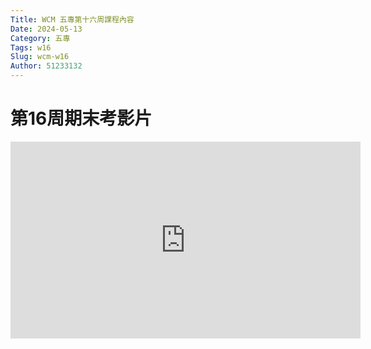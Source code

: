 ```yaml
---
Title: WCM 五專第十六周課程內容
Date: 2024-05-13 
Category: 五專
Tags: w16
Slug: wcm-w16
Author: 51233132
---
```




# 第16周期末考影片


<!-- PELICAN_END_SUMMARY -->



<iframe width="560" height="315" src="https://www.youtube.com/embed/FiiWn2ngKzI?si=BkyjTA8YtdeBXb2c" title="YouTube video player" frameborder="0" allow="accelerometer; autoplay; clipboard-write; encrypted-media; gyroscope; picture-in-picture; web-share" referrerpolicy="strict-origin-when-cross-origin" allowfullscreen></iframe>